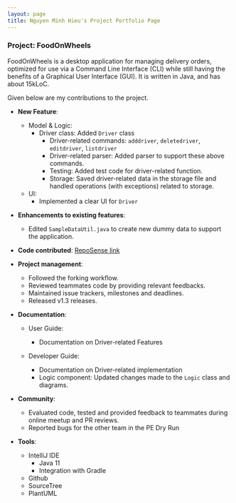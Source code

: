 ```yaml
---
layout: page
title: Nguyen Minh Hieu's Project Portfolio Page
---
```


### Project: FoodOnWheels

FoodOnWheels is a desktop application for managing delivery orders, optimized for use via a Command Line Interface (CLI)
while still having the benefits of a Graphical User Interface (GUI). It is written in Java, and has about 15kLoC.

Given below are my contributions to the project.

* **New Feature**:
  * Model & Logic:
    * Driver class: Added `Driver` class
      * Driver-related commands: `adddriver`, `deletedriver`, `editdriver`, `listdriver` 
      * Driver-related parser: Added parser to support these above commands.
      * Testing: Added test code for driver-related function.
      * Storage: Saved driver-related data in the storage file and handled operations (with exceptions) related to storage.
  * UI:
    * Implemented a clear UI for `Driver`


* **Enhancements to existing features**:
  * Edited `SampleDataUtil.java` to create new dummy data to support the application.


* **Code contributed**: [RepoSense link](https://nus-cs2103-ay2122s2.github.io/tp-dashboard/?search=hieunm1821&breakdown=true)


* **Project management**:
  * Followed the forking workflow.
  * Reviewed teammates code by providing relevant feedbacks.
  * Maintained issue trackers, milestones and deadlines.
  * Released v1.3 releases.


* **Documentation**:
  * User Guide:
    * Documentation on Driver-related Features

  * Developer Guide:
    * Documentation on Driver-related implementation
    * Logic component: Updated changes made to the `Logic` class and diagrams.


* **Community**:
  * Evaluated code, tested and provided feedback to teammates during online meetup and PR reviews.
  * Reported bugs for the other team in the PE Dry Run

* **Tools**:
  * IntelliJ IDE
    * Java 11
    * Integration with Gradle
  * Github
  * SourceTree
  * PlantUML

